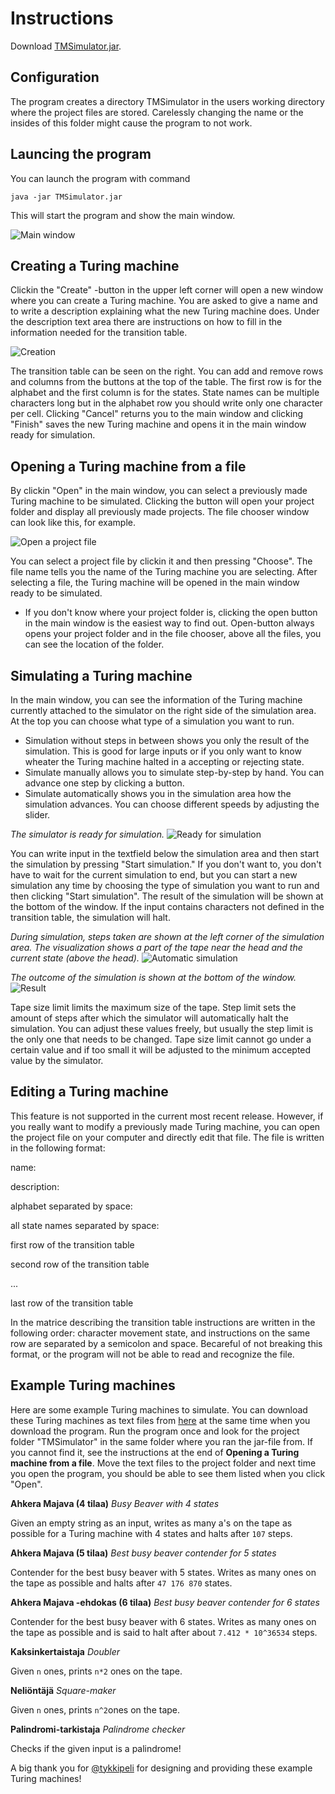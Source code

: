 # Instructions
Download [TMSimulator.jar](https://github.com/pinjaw/ot-harjoitustyo/releases).
## Configuration
The program creates a directory TMSimulator in the users working directory where the project files are stored. Carelessly changing the name or the insides of this folder might cause the program to not work.
## Launcing the program
You can launch the program with command
```
java -jar TMSimulator.jar
```
This will start the program and show the main window.

![Main window](https://github.com/pinjaw/ot-harjoitustyo/blob/master/Documentation/Pictures/mainwindow.png)

## Creating a Turing machine
Clickin the "Create" -button in the upper left corner will open a new window where you can create a Turing machine. You are asked to give a name and to write a description explaining what the new Turing machine does. Under the description text area there are instructions on how to fill in the information needed for the transition table.

![Creation](https://github.com/pinjaw/ot-harjoitustyo/blob/master/Documentation/Pictures/creation.png)

The transition table can be seen on the right. You can add and remove rows and columns from the buttons at the top of the table. The first row is for the alphabet and the first column is for the states. State names can be multiple characters long but in the alphabet row you should write only one character per cell.
Clicking "Cancel" returns you to the main window and clicking "Finish" saves the new Turing machine and opens it in the main window ready for simulation.
## Opening a Turing machine from a file
By clickin "Open" in the main window, you can select a previously made Turing machine to be simulated. Clicking the button will open your project folder and display all previously made projects. The file chooser window can look like this, for example.

![Open a project file](https://github.com/pinjaw/ot-harjoitustyo/blob/master/Documentation/Pictures/open.png)

You can select a project file by clickin it and then pressing "Choose". The file name tells you the name of the Turing machine you are selecting. After selecting a file, the Turing machine will be opened in the main window ready to be simulated.
* If you don't know where your project folder is, clicking the open button in the main window is the easiest way to find out. Open-button always opens your project folder and in the file chooser, above all the files, you can see the location of the folder.
## Simulating a Turing machine
In the main window, you can see the information of the Turing machine currently attached to the simulator on the right side of the simulation area. At the top you can choose what type of a simulation you want to run. 
* Simulation without steps in between shows you only the result of the simulation. This is good for large inputs or if you only want to know wheater the Turing machine halted in a accepting or rejecting state.
* Simulate manually allows you to simulate step-by-step by hand. You can advance one step by clicking a button.
* Simulate automatically shows you in the simulation area how the simulation advances. You can choose different speeds by adjusting the slider.

*The simulator is ready for simulation.*
![Ready for simulation](https://github.com/pinjaw/ot-harjoitustyo/blob/master/Documentation/Pictures/simulator.png)

You can write input in the textfield below the simulation area and then start the simulation by pressing "Start simulation." If you don't want to, you don't have to wait for the current simulation to end, but you can start a new simulation any time by choosing the type of simulation you want to run and then clicking "Start simulation". The result of the simulation will be shown at the bottom of the window. If the input contains characters not defined in the transition table, the simulation will halt.

*During simulation, steps taken are shown at the left corner of the simulation area. The visualization shows a part of the tape near the head and the current state (above the head).*
![Automatic simulation](https://github.com/pinjaw/ot-harjoitustyo/blob/master/Documentation/Pictures/simulating.png)

*The outcome of the simulation is shown at the bottom of the window.*
![Result](https://github.com/pinjaw/ot-harjoitustyo/blob/master/Documentation/Pictures/accepted.png)

Tape size limit limits the maximum size of the tape. Step limit sets the amount of steps after which the simulator will automatically halt the simulation. You can adjust these values freely, but usually the step limit is the only one that needs to be changed. Tape size limit cannot go under a certain value and if too small it will be adjusted to the minimum accepted value by the simulator.
## Editing a Turing machine
This feature is not supported in the current most recent release. However, if you really want to modify a previously made Turing machine, you can open the project file on your computer and directly edit that file. The file is written in the following format:

name:

description:

alphabet separated by space:

all state names separated by space:

first row of the transition table

second row of the transition table

...

last row of the transition table

In the matrice describing the transition table instructions are written in the following order: character movement state, and instructions on the same row are separated by a semicolon and space.
Becareful of not breaking this format, or the program will not be able to read and recognize the file.
## Example Turing machines
Here are some example Turing machines to simulate. You can download these Turing machines as text files from [here](https://github.com/pinjaw/ot-harjoitustyo/releases) at the same time when you download the program. Run the program once and look for the project folder "TMSimulator" in the same folder where you ran the jar-file from. If you cannot find it, see the instructions at the end of **Opening a Turing machine from a file**.
Move the text files to the project folder and next time you open the program, you should be able to see them listed when you click "Open".

**Ahkera Majava (4 tilaa)** *Busy Beaver with 4 states*

Given an empty string as an input, writes as many a's on the tape as possible for a Turing machine with 4 states and halts after `107` steps.

**Ahkera Majava (5 tilaa)** *Best busy beaver contender for 5 states*

Contender for the best busy beaver with 5 states. Writes as many ones on the tape as possible and halts after `47 176 870` states.

**Ahkera Majava -ehdokas (6 tilaa)** *Best busy beaver contender for 6 states*

Contender for the best busy beaver with 6 states. Writes as many ones on the tape as possible and is said to halt after about `7.412 * 10^36534` steps.

**Kaksinkertaistaja** *Doubler*

Given `n` ones, prints `n*2` ones on the tape.

**Neliöntäjä** *Square-maker*

Given `n` ones, prints `n^2`ones on the tape.

**Palindromi-tarkistaja** *Palindrome checker*

Checks if the given input is a palindrome!

A big thank you for [@tykkipeli](https://github.com/tykkipeli) for designing and providing these example Turing machines!
